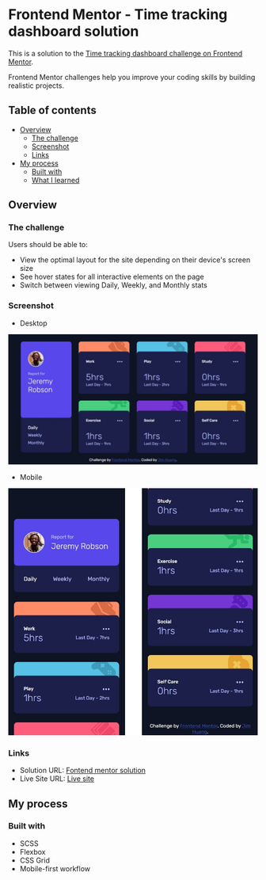 # Frontend Mentor - Time tracking dashboard solution

This is a solution to the [Time tracking dashboard challenge on Frontend Mentor](https://www.frontendmentor.io/challenges/time-tracking-dashboard-UIQ7167Jw).

Frontend Mentor challenges help you improve your coding skills by building realistic projects.

## Table of contents

-   [Overview](#overview)
    -   [The challenge](#the-challenge)
    -   [Screenshot](#screenshot)
    -   [Links](#links)
-   [My process](#my-process)
    -   [Built with](#built-with)
    -   [What I learned](#what-i-learned)

## Overview

### The challenge

Users should be able to:

-   View the optimal layout for the site depending on their device's screen size
-   See hover states for all interactive elements on the page
-   Switch between viewing Daily, Weekly, and Monthly stats

### Screenshot

-   Desktop

![](./screenshot/desktop.jpeg)

-   Mobile

![](./screenshot/mobile.png)

### Links

-   Solution URL: [Fontend mentor solution](https://www.frontendmentor.io/solutions/use-scss-and-fetch-datajson-Q7OR60VSPF)
-   Live Site URL: [Live site](https://jim-time-tracking-dashboard.netlify.app/)

## My process

### Built with

-   SCSS
-   Flexbox
-   CSS Grid
-   Mobile-first workflow
